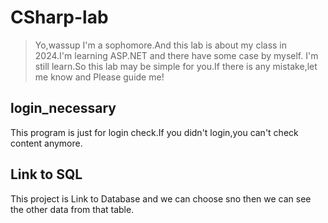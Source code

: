 # CSharp-lab
> Yo,wassup I'm a sophomore.And this lab is about my class in 2024.I'm learning ASP.NET and there have some case by myself.
> I'm still learn.So this lab may be simple for you.If there is any mistake,let me know and Please guide me!
## login_necessary
This program is just for login check.If you didn't login,you can't check content anymore.
## Link to SQL
This project is Link to Database and we can choose sno then we can see the other data from that table.

